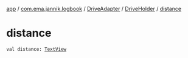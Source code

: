 [app](../../../index.md) / [com.ema.jannik.logbook](../../index.md) / [DriveAdapter](../index.md) / [DriveHolder](index.md) / [distance](./distance.md)

# distance

`val distance: `[`TextView`](https://developer.android.com/reference/android/widget/TextView.html)